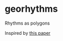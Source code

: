 # georhythms
Rhythms as polygons

Inspired by [this paper](https://archive.bridgesmathart.org/2002/bridges2002-157.html)